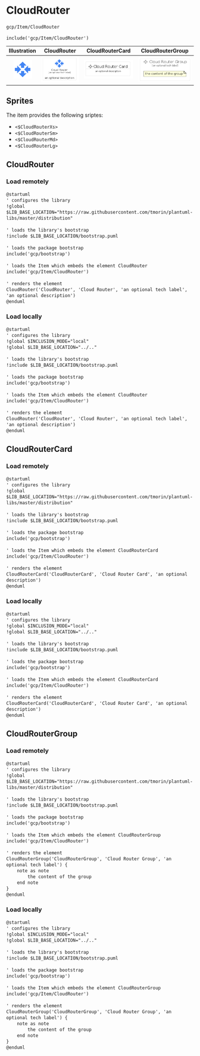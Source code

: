 # CloudRouter


```text
gcp/Item/CloudRouter
```

```text
include('gcp/Item/CloudRouter')
```



| Illustration | CloudRouter | CloudRouterCard | CloudRouterGroup |
| :---: | :---: | :---: | :---: |
| ![illustration for Illustration](../../gcp/Item/CloudRouter.png) | ![illustration for CloudRouter](../../gcp/Item/CloudRouter.Local.png) | ![illustration for CloudRouterCard](../../gcp/Item/CloudRouterCard.Local.png) | ![illustration for CloudRouterGroup](../../gcp/Item/CloudRouterGroup.Local.png) |



## Sprites
The item provides the following sriptes:

- `<$CloudRouterXs>`
- `<$CloudRouterSm>`
- `<$CloudRouterMd>`
- `<$CloudRouterLg>`





## CloudRouter

### Load remotely
```plantuml
@startuml
' configures the library
!global $LIB_BASE_LOCATION="https://raw.githubusercontent.com/tmorin/plantuml-libs/master/distribution"

' loads the library's bootstrap
!include $LIB_BASE_LOCATION/bootstrap.puml

' loads the package bootstrap
include('gcp/bootstrap')

' loads the Item which embeds the element CloudRouter
include('gcp/Item/CloudRouter')

' renders the element
CloudRouter('CloudRouter', 'Cloud Router', 'an optional tech label', 'an optional description')
@enduml
```

### Load locally
```plantuml
@startuml
' configures the library
!global $INCLUSION_MODE="local"
!global $LIB_BASE_LOCATION="../.."

' loads the library's bootstrap
!include $LIB_BASE_LOCATION/bootstrap.puml

' loads the package bootstrap
include('gcp/bootstrap')

' loads the Item which embeds the element CloudRouter
include('gcp/Item/CloudRouter')

' renders the element
CloudRouter('CloudRouter', 'Cloud Router', 'an optional tech label', 'an optional description')
@enduml
```

## CloudRouterCard

### Load remotely
```plantuml
@startuml
' configures the library
!global $LIB_BASE_LOCATION="https://raw.githubusercontent.com/tmorin/plantuml-libs/master/distribution"

' loads the library's bootstrap
!include $LIB_BASE_LOCATION/bootstrap.puml

' loads the package bootstrap
include('gcp/bootstrap')

' loads the Item which embeds the element CloudRouterCard
include('gcp/Item/CloudRouter')

' renders the element
CloudRouterCard('CloudRouterCard', 'Cloud Router Card', 'an optional description')
@enduml
```

### Load locally
```plantuml
@startuml
' configures the library
!global $INCLUSION_MODE="local"
!global $LIB_BASE_LOCATION="../.."

' loads the library's bootstrap
!include $LIB_BASE_LOCATION/bootstrap.puml

' loads the package bootstrap
include('gcp/bootstrap')

' loads the Item which embeds the element CloudRouterCard
include('gcp/Item/CloudRouter')

' renders the element
CloudRouterCard('CloudRouterCard', 'Cloud Router Card', 'an optional description')
@enduml
```

## CloudRouterGroup

### Load remotely
```plantuml
@startuml
' configures the library
!global $LIB_BASE_LOCATION="https://raw.githubusercontent.com/tmorin/plantuml-libs/master/distribution"

' loads the library's bootstrap
!include $LIB_BASE_LOCATION/bootstrap.puml

' loads the package bootstrap
include('gcp/bootstrap')

' loads the Item which embeds the element CloudRouterGroup
include('gcp/Item/CloudRouter')

' renders the element
CloudRouterGroup('CloudRouterGroup', 'Cloud Router Group', 'an optional tech label') {
    note as note
        the content of the group
    end note
}
@enduml
```

### Load locally
```plantuml
@startuml
' configures the library
!global $INCLUSION_MODE="local"
!global $LIB_BASE_LOCATION="../.."

' loads the library's bootstrap
!include $LIB_BASE_LOCATION/bootstrap.puml

' loads the package bootstrap
include('gcp/bootstrap')

' loads the Item which embeds the element CloudRouterGroup
include('gcp/Item/CloudRouter')

' renders the element
CloudRouterGroup('CloudRouterGroup', 'Cloud Router Group', 'an optional tech label') {
    note as note
        the content of the group
    end note
}
@enduml
```

